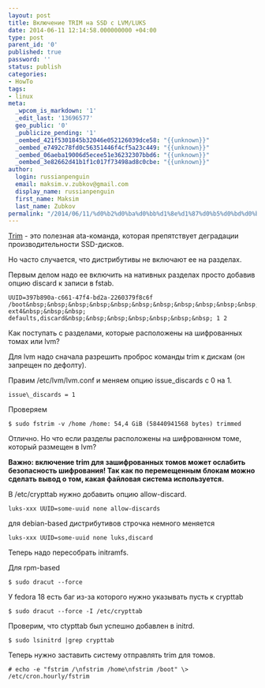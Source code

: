 ```yaml
---
layout: post
title: Включение TRIM на SSD с LVM/LUKS
date: 2014-06-11 12:14:58.000000000 +04:00
type: post
parent_id: '0'
published: true
password: ''
status: publish
categories:
- HowTo
tags:
- linux
meta:
  _wpcom_is_markdown: '1'
  _edit_last: '13696577'
  geo_public: '0'
  _publicize_pending: '1'
  _oembed_421f5301845b32046e052126039dce58: "{{unknown}}"
  _oembed_e7492c78fd0c56351446f4cf5a23c449: "{{unknown}}"
  _oembed_06aeba19006d5ecee51e36232307bbd6: "{{unknown}}"
  _oembed_3e82662d41b1f1c017f73498ad8c0cbe: "{{unknown}}"
author:
  login: russianpenguin
  email: maksim.v.zubkov@gmail.com
  display_name: russianpenguin
  first_name: Maksim
  last_name: Zubkov
permalink: "/2014/06/11/%d0%b2%d0%ba%d0%bb%d1%8e%d1%87%d0%b5%d0%bd%d0%b8%d0%b5-trim-%d0%bd%d0%b0-ssd-%d1%81-lvm-luks/"
---
```

[Trim](https://en.wikipedia.org/wiki/Trim_%28computing%29 "TRIM") - это полезная ata-команда, которая препятствует деградации производительности SSD-дисков.

Но часто случается, что дистрибутивы не включают ее на разделах.

Первым делом надо ее включить на нативных разделах просто добавив опцию discard к записи в fstab.

```
UUID=397b890a-c661-47f4-bd2a-2260379f8c6f /boot&nbsp;&nbsp;&nbsp;&nbsp;&nbsp;&nbsp;&nbsp;&nbsp;&nbsp;&nbsp;&nbsp;&nbsp;&nbsp;&nbsp;&nbsp;&nbsp;&nbsp;&nbsp; ext4&nbsp;&nbsp;&nbsp; defaults,discard&nbsp;&nbsp;&nbsp;&nbsp;&nbsp;&nbsp;&nbsp; 1 2
```

Как поступать с разделами, которые расположены на шифрованных томах или lvm?

Для lvm надо сначала разрешить проброс команды trim к дискам (он запрещен по дефолту).

Правим /etc/lvm/lvm.conf и меняем опцию issue\_discards с 0 на 1.

```
issue\_discards = 1
```

Проверяем

```
$ sudo fstrim -v /home /home: 54,4 GiB (58440941568 bytes) trimmed
```

Отлично. Но что если разделы расположены на шифрованном томе, который размещен в lvm?

**Важно: включение trim для зашифрованных томов может ослабить безопасность шифрования! Так как по перемещенным блокам можно сделать вывод о том, какая файловая система используется.**

В /etc/crypttab нужно добавить опцию allow-discard.

```
luks-xxx UUID=some-uuid none allow-discards
```

для debian-based дистрибутивов строчка немного меняется

```
luks-xxx UUID=some-uuid none luks,discard
```

Теперь надо пересобрать initramfs.

Для rpm-based

```
$ sudo dracut --force
```

У fedora 18 есть баг из-за которого нужно указывать пусть к crypttab

```
$ sudo dracut --force -I /etc/crypttab
```

Проверим, что ctypttab был успешно добавлен в initrd.

```
$ sudo lsinitrd |grep crypttab
```

Теперь нужно заставить систему отправлять trim для томов.

```
# echo -e "fstrim /\nfstrim /home\nfstrim /boot" \> /etc/cron.hourly/fstrim
```

&nbsp;

